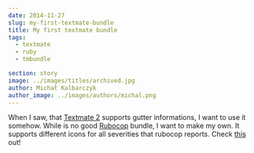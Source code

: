 ```yaml
---
date: 2014-11-27
slug: my-first-textmate-bundle
title: My first textmate bundle
tags:
  - textmate
  - ruby
  - tmbundle

section: story
image: ../images/titles/archived.jpg
author: Michał Kalbarczyk
author_image: ../images/authors/michal.png
---
```


When I saw, that [Textmate 2](https://github.com/textmate/textmate) supports gutter informations, I want to use it somehow.
While is no good [Rubocop](http://batsov.com/rubocop/) bundle, I want to make my own.
It supports different icons for all severities that rubocop reports.
Check [this](https://github.com/fazibear/Rubocop.tmbundle) out!
